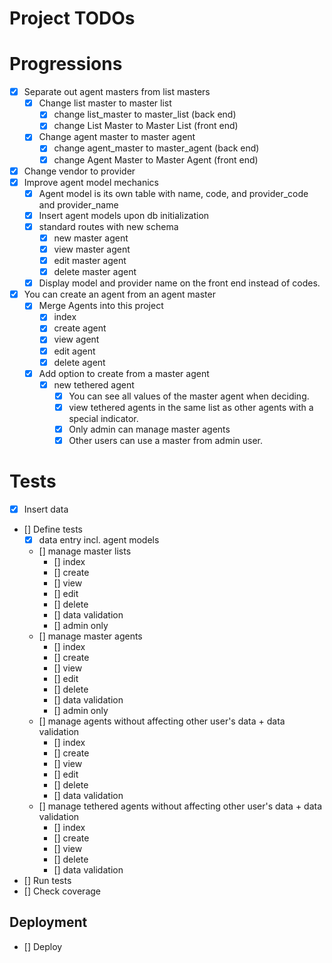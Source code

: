 # Project TODOs

# Progressions

- [x] Separate out agent masters from list masters
	- [x] Change list master to master list
		- [x] change list_master to master_list (back end)
		- [x] change List Master to Master List (front end)
	- [x] Change agent master to master agent
		- [x] change agent_master to master_agent (back end)
		- [x] change Agent Master to Master Agent (front end)
- [x] Change vendor to provider
- [x] Improve agent model mechanics
	- [x] Agent model is its own table with name, code, and provider_code and provider_name
	- [x] Insert agent models upon db initialization
	- [x] standard routes with new schema
		- [x] new master agent
		- [x] view master agent
		- [x] edit master agent
		- [x] delete master agent
	- [x] Display model and provider name on the front end instead of codes.
- [x] You can create an agent from an agent master
	- [x] Merge Agents into this project
		- [x] index
		- [x] create agent
		- [x] view agent
		- [x] edit agent
		- [x] delete agent
	- [x] Add option to create from a master agent
		- [x] new tethered agent
			- [x] You can see all values of the master agent when deciding.
			- [x] view tethered agents in the same list as other agents with a special indicator.
			- [x] Only admin can manage master agents
			- [x] Other users can use a master from admin user.

# Tests

- [x] Insert data
- [] Define tests
    - [x] data entry incl. agent models
    - [] manage master lists
        - [] index
        - [] create
        - [] view
        - [] edit
        - [] delete
        - [] data validation
        - [] admin only
    - [] manage master agents
        - [] index
        - [] create
        - [] view
        - [] edit
        - [] delete
        - [] data validation
        - [] admin only
    - [] manage agents without affecting other user's data + data validation
        - [] index
        - [] create
        - [] view
        - [] edit
        - [] delete
        - [] data validation
    - [] manage tethered agents without affecting other user's data + data validation
        - [] index
        - [] create
        - [] view
        - [] delete
        - [] data validation
- [] Run tests
- [] Check coverage

## Deployment

- [] Deploy

